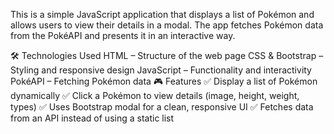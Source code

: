 This is a simple JavaScript application that displays a list of Pokémon and allows users to view their details in a modal. The app fetches Pokémon data from the PokéAPI and presents it in an interactive way.

🛠 Technologies Used
HTML – Structure of the web page
CSS & Bootstrap – Styling and responsive design
JavaScript – Functionality and interactivity
PokéAPI – Fetching Pokémon data
🎮 Features
✅ Display a list of Pokémon dynamically
✅ Click a Pokémon to view details (image, height, weight, types)
✅ Uses Bootstrap modal for a clean, responsive UI
✅ Fetches data from an API instead of using a static list
